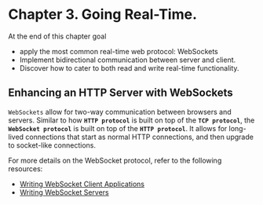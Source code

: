 # Chapter 3. Going Real-Time.

At the end of this chapter goal

- apply the most common real-time web protocol: WebSockets
- Implement bidirectional communication between server and client.
- Discover how to cater to both read and write real-time functionality.

## Enhancing an HTTP Server with WebSockets

`WebSockets` allow for two-way communication between browsers and servers. Similar to how **`HTTP protocol`** is built on top of the **`TCP protocol`**, the **`WebSocket protocol`** is built on top of the **`HTTP protocol`**. It allows for long-lived connections that start as normal HTTP connections, and then upgrade to socket-like connections.

For more details on the WebSocket protocol, refer to the following resources:
- [Writing WebSocket Client Applications](https://developer.mozilla.org/en-US/docs/Web/API/WebSockets_API/Writing_WebSocket_client_applications)
- [Writing WebSocket Servers](https://developer.mozilla.org/en-US/docs/Web/API/WebSockets_API/Writing_WebSocket_servers)